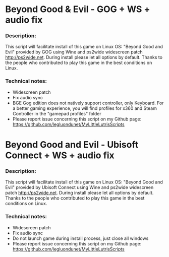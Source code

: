 # Beyond Good & Evil - GOG + WS + audio fix

### Description:
This script will facilitate install of this game on Linux OS:
"Beyond Good and Evil" provided by GOG using Wine and ps2wide widescreen patch http://ps2wide.net.
During install please let all options by default.
Thanks to the people who contributed to play this game in the best conditions on Linux.

### Technical notes:
- Widescreen patch
- Fix audio sync
- BGE Gog edition does not natively support controller, only Keyboard.  For a better gaming experience, you will find profiles for x360 and Steam Controller in the "gamepad profiles" folder
- Please report issue concerning this script on my Github page:
https://github.com/legluondunet/MyLittleLutrisScripts

# Beyond Good and Evil - Ubisoft Connect + WS + audio fix

### Description:
This script will facilitate install of this game on Linux OS:
"Beyond Good and Evil" provided by Ubisoft Connect using Wine and ps2wide widescreen patch http://ps2wide.net.
During install please let all options by default.
Thanks to the people who contributed to play this game in the best conditions on Linux.

### Technical notes:
- Widescreen patch
- Fix audio sync
- Do not launch game during install process, just close all windows
- Please report issue concerning this script on my Github page:
https://github.com/legluondunet/MyLittleLutrisScripts
